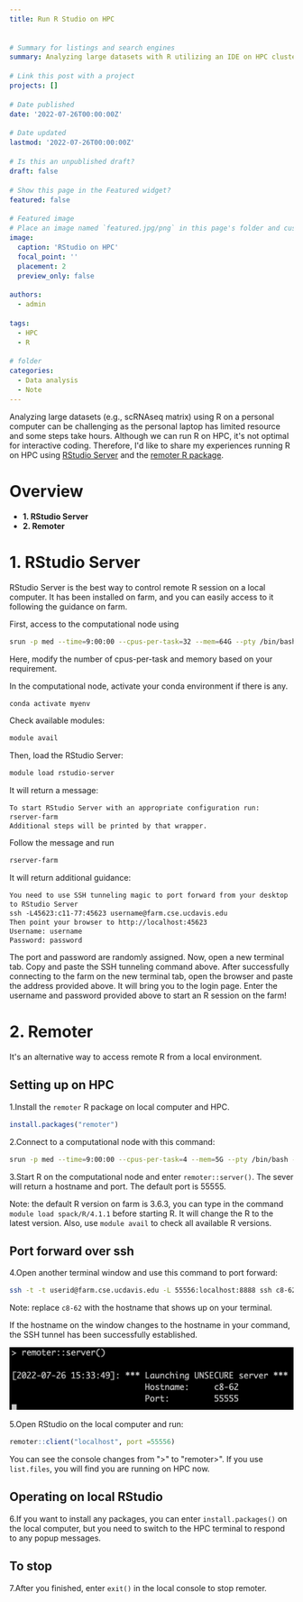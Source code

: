 ```yaml
---
title: Run R Studio on HPC


# Summary for listings and search engines
summary: Analyzing large datasets with R utilizing an IDE on HPC clusters.

# Link this post with a project
projects: []

# Date published
date: '2022-07-26T00:00:00Z'

# Date updated
lastmod: '2022-07-26T00:00:00Z'

# Is this an unpublished draft?
draft: false

# Show this page in the Featured widget?
featured: false

# Featured image
# Place an image named `featured.jpg/png` in this page's folder and customize its options here.
image:
  caption: 'RStudio on HPC'
  focal_point: ''
  placement: 2
  preview_only: false

authors:
  - admin

tags:
  - HPC
  - R

# folder
categories:
  - Data analysis
  - Note
---
```


Analyzing large datasets (e.g., scRNAseq matrix) using R on a personal computer can be challenging as the personal laptop has limited resource and some steps take hours. Although we can run R on HPC, it's not optimal for interactive coding. Therefore, I'd like to share my experiences running R on HPC using [RStudio Server](https://www.rstudio.com/products/rstudio/#rstudio-server) and the [remoter R package](https://cran.r-project.org/web/packages/remoter/vignettes/remote_machines.pdf).

# Overview

- **1. RStudio Server**
- **2. Remoter**


# 1. RStudio Server

RStudio Server is the best way to control remote R session on a local computer. It has been installed on farm, and you can easily access to it following the guidance on farm. 

First, access to the computational node using

```bash
srun -p med --time=9:00:00 --cpus-per-task=32 --mem=64G --pty /bin/bash -l
```

Here, modify the number of cpus-per-task and memory based on your requirement.

In the computational node, activate your conda environment if there is any.

```bash
conda activate myenv
```

Check available modules:

```bash
module avail
```

Then, load the RStudio Server:

```bash
module load rstudio-server
```

It will return a message: 

```
To start RStudio Server with an appropriate configuration run: rserver-farm
Additional steps will be printed by that wrapper.
```

Follow the message and run
```bash
rserver-farm
```
It will return additional guidance:

```
You need to use SSH tunneling magic to port forward from your desktop to RStudio Server
ssh -L45623:c11-77:45623 username@farm.cse.ucdavis.edu
Then point your browser to http://localhost:45623
Username: username
Password: password
```

The port and password are randomly assigned. Now, open a new terminal tab. Copy and paste the SSH tunneling command above. After successfully connecting to the farm on the new terminal tab, open the browser and paste the address provided above. It will bring you to the login page. Enter the username and password provided above to start an R session on the farm!

# 2. Remoter

It's an alternative way to access remote R from a local environment.

## Setting up on HPC  
1.Install the `remoter` R package on local computer and HPC.  

```r
install.packages("remoter")
```

2.Connect to a computational node with this command:

```bash
srun -p med --time=9:00:00 --cpus-per-task=4 --mem=5G --pty /bin/bash -l
```

3.Start R on the computational node and enter `remoter::server()`. The sever will return a hostname and port. The default port is 55555.

Note: the default R version on farm is 3.6.3, you can type in the command `module load spack/R/4.1.1` before starting R. It will change the R to the latest version. Also, use `module avail` to check all available R versions.

## Port forward over ssh  

4.Open another terminal window and use this command to port forward:

```bash
ssh -t -t userid@farm.cse.ucdavis.edu -L 55556:localhost:8888 ssh c8-62 -L 8888:localhost:55555
```

Note: replace `c8-62` with the hostname that shows up on your terminal.

If the hostname on the window changes to the hostname in your command, the SSH tunnel has been successfully established.

![](remoter-server.png)

5.Open RStudio on the local computer and run:
```r
remoter::client("localhost", port =55556)
```

You can see the console changes from ">" to "remoter>". If you use `list.files`, you will find you are running on HPC now.

## Operating on local RStudio

6.If you want to install any packages, you can enter `install.packages()` on the local computer, but you need to switch to the HPC terminal to respond to any popup messages.

## To stop

7.After you finished, enter `exit()` in the local console to stop remoter.

